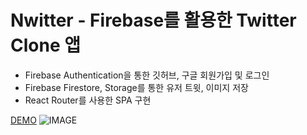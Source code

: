 # Nwitter - Firebase를 활용한 Twitter Clone 앱

- Firebase Authentication을 통한 깃허브, 구글 회원가입 및 로그인
- Firebase Firestore, Storage를 통한 유저 트윗, 이미지 저장
- React Router를 사용한 SPA 구현

[DEMO](https://optimizion.github.io/nwitter/#/)
![IMAGE](https://s3.us-west-2.amazonaws.com/secure.notion-static.com/6bf3d45c-922e-49a1-9f24-0c61b5c3e56d/nwitter1.png?X-Amz-Algorithm=AWS4-HMAC-SHA256&X-Amz-Credential=AKIAT73L2G45O3KS52Y5%2F20210602%2Fus-west-2%2Fs3%2Faws4_request&X-Amz-Date=20210602T080728Z&X-Amz-Expires=86400&X-Amz-Signature=498b4ad4d43c71660eee429e53fc0e7c97496c89396d20968936d90cadd5ed50&X-Amz-SignedHeaders=host&response-content-disposition=filename%20%3D%22nwitter1.png%22)
